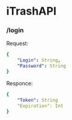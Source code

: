 # iTrashAPI

### /login
Request:
```yaml
{
    "Login": String, 
    "Password": String 
}
```

Responce:
```yaml
{
    "Token": String
    "Expiration": Int
}
```

